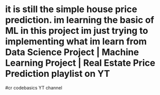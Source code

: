 ﻿# it is still the simple house price prediction. im learning the basic of ML in this project im just trying to implementing what im learn from Data Science Project | Machine Learning Project | Real Estate Price Prediction playlist on YT 
﻿#cr codebasics YT channel
